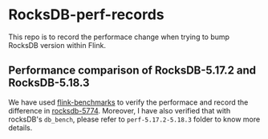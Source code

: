 # RocksDB-perf-records
This repo is to record the performace change when trying to bump RocksDB version within Flink.

## Performance comparison of RocksDB-5.17.2 and RocksDB-5.18.3
We have used [flink-benchmarks](https://github.com/dataArtisans/flink-benchmarks) to verify the performace and record the difference in [rocksdb-5774](https://github.com/facebook/rocksdb/issues/5774). Moreover, I have also verified that with rocksDB's `db_bench`, please refer to `perf-5.17.2-5.18.3` folder to know more details.
